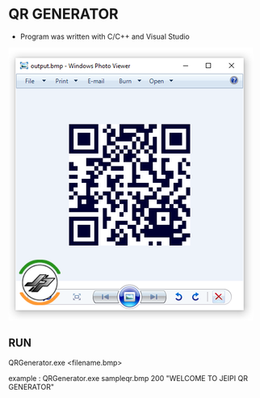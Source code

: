 
# QR GENERATOR
- Program was written with C/C++ and Visual Studio

![Screenshot](https://github.com/happyjongsoft/QR_Generator/blob/master/QRGenerator/Screenshot_QR_Generator.png?raw=true)

## RUN
QRGenerator.exe <filename.bmp> <image width> <text>

example :
QRGenerator.exe sampleqr.bmp 200 "WELCOME TO JEIPI QR GENERATOR"
